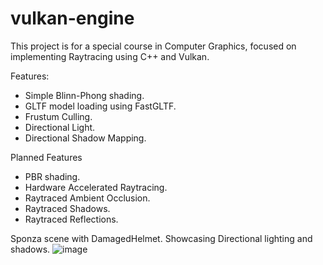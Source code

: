 # vulkan-engine
This project is for a special course in Computer Graphics, focused on implementing Raytracing using C++ and Vulkan.

Features:
- Simple Blinn-Phong shading.
- GLTF model loading using FastGLTF.
- Frustum Culling.
- Directional Light.
- Directional Shadow Mapping.


Planned Features
- PBR shading. 
- Hardware Accelerated Raytracing.
- Raytraced Ambient Occlusion.
- Raytraced Shadows.
- Raytraced Reflections.


Sponza scene with DamagedHelmet. Showcasing Directional lighting and shadows. 
![image](https://github.com/user-attachments/assets/b0b2e1eb-cbb5-40ef-bd41-79c862b1f56c)

